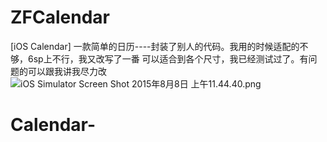 # ZFCalendar
[iOS Calendar] 一款简单的日历----封装了别人的代码。我用的时候适配的不够，6sp上不行，我又改写了一番
可以适合到各个尺寸，我已经测试过了。有问题的可以跟我讲我尽力改
![iOS Simulator Screen Shot 2015年8月8日 上午11.44.40.png](https://ooo.0o0.ooo/2015/08/08/55c57b416874c.png "iOS Simulator Screen Shot 2015年8月8日 上午11.44.40.png")
# Calendar-

